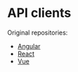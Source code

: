 # API clients

Original repositories:

- [Angular](https://github.com/EPAM-JS-Competency-center/shop-angular-cloudfront/tree/feat/Nodejs-GMP-client)
- [React](https://github.com/EPAM-JS-Competency-center/shop-react-redux-cloudfront/tree/feat/Nodejs-GMP-client)
- [Vue](https://github.com/EPAM-JS-Competency-center/shop-vue-vuex-cloudfront/tree/feat/Nodejs-GMP-client)
